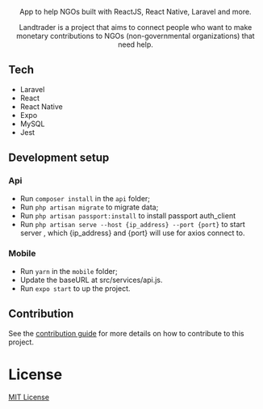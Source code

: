 
<p align="center">
  App to help NGOs built with ReactJS, React Native, Laravel and more. 
</p>

<p align="center">
  Landtrader is a project that aims to connect people who want to make monetary 
  contributions to NGOs (non-governmental organizations) that need help.
</p>

## Tech

- Laravel
- React
- React Native
- Expo
- MySQL
- Jest

## Development setup

### Api
- Run `composer install` in the `api` folder;
- Run `php artisan migrate` to migrate data;
- Run `php artisan passport:install` to install passport auth_client
- Run `php artisan serve --host {ip_address} --port {port}` to start server , which {ip_address} and {port} will use for axios connect to. 

### Mobile 
- Run `yarn` in the `mobile` folder;
- Update the baseURL at src/services/api.js.
- Run `expo start` to up the project.

## Contribution

See the [contribution guide](CONTRIBUTING.md) for more details on how to contribute to this project.

# License
[MIT License](/LICENSE)
